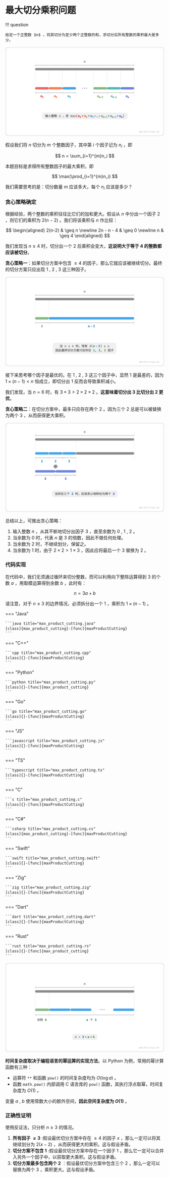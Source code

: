 # 最大切分乘积问题

!!! question

    给定一个正整数 $n$ ，将其切分为至少两个正整数的和，求切分后所有整数的乘积最大是多少。

![最大切分乘积的问题定义](max_product_cutting_problem.assets/max_product_cutting_definition.png)

假设我们将 $n$ 切分为 $m$ 个整数因子，其中第 $i$ 个因子记为 $n_i$ ，即

$$
n = \sum_{i=1}^{m}n_i
$$

本题目标是求得所有整数因子的最大乘积，即

$$
\max(\prod_{i=1}^{m}n_i)
$$

我们需要思考的是：切分数量 $m$ 应该多大，每个 $n_i$ 应该是多少？

### 贪心策略确定

根据经验，两个整数的乘积往往比它们的加和更大。假设从 $n$ 中分出一个因子 $2$ ，则它们的乘积为 $2(n-2)$ 。我们将该乘积与 $n$ 作比较：

$$
\begin{aligned}
2(n-2) & \geq n \newline
2n - n - 4 & \geq 0 \newline
n & \geq 4
\end{aligned}
$$

我们发现当 $n \geq 4$ 时，切分出一个 $2$ 后乘积会变大，**这说明大于等于 $4$ 的整数都应该被切分**。

**贪心策略一**：如果切分方案中包含 $\geq 4$ 的因子，那么它就应该被继续切分。最终的切分方案只应出现 $1$ , $2$ , $3$ 这三种因子。

![切分导致乘积变大](max_product_cutting_problem.assets/max_product_cutting_greedy_infer1.png)

接下来思考哪个因子是最优的。在 $1$ , $2$ , $3$ 这三个因子中，显然 $1$ 是最差的，因为 $1 \times (n-1) < n$ 恒成立，即切分出 $1$ 反而会导致乘积减小。

我们发现，当 $n = 6$ 时，有 $3 \times 3 > 2 \times 2 \times 2$ 。**这意味着切分出 $3$ 比切分出 $2$ 更优**。

**贪心策略二**：在切分方案中，最多只应存在两个 $2$ 。因为三个 $2$ 总是可以被替换为两个 $3$ ，从而获得更大乘积。

![最优切分因子](max_product_cutting_problem.assets/max_product_cutting_greedy_infer3.png)

总结以上，可推出贪心策略：

1. 输入整数 $n$ ，从其不断地切分出因子 $3$ ，直至余数为 $0$ , $1$ , $2$ 。
2. 当余数为 $0$ 时，代表 $n$ 是 $3$ 的倍数，因此不做任何处理。
3. 当余数为 $2$ 时，不继续划分，保留之。
4. 当余数为 $1$ 时，由于 $2 \times 2 > 1 \times 3$ ，因此应将最后一个 $3$ 替换为 $2$ 。

### 代码实现

在代码中，我们无须通过循环来切分整数，而可以利用向下整除运算得到 $3$ 的个数 $a$ ，用取模运算得到余数 $b$ ，此时有：

$$
n = 3 a + b
$$

请注意，对于 $n \leq 3$ 的边界情况，必须拆分出一个 $1$ ，乘积为 $1 \times (n - 1)$ 。

=== "Java"

    ```java title="max_product_cutting.java"
    [class]{max_product_cutting}-[func]{maxProductCutting}
    ```

=== "C++"

    ```cpp title="max_product_cutting.cpp"
    [class]{}-[func]{maxProductCutting}
    ```

=== "Python"

    ```python title="max_product_cutting.py"
    [class]{}-[func]{max_product_cutting}
    ```

=== "Go"

    ```go title="max_product_cutting.go"
    [class]{}-[func]{maxProductCutting}
    ```

=== "JS"

    ```javascript title="max_product_cutting.js"
    [class]{}-[func]{maxProductCutting}
    ```

=== "TS"

    ```typescript title="max_product_cutting.ts"
    [class]{}-[func]{maxProductCutting}
    ```

=== "C"

    ```c title="max_product_cutting.c"
    [class]{}-[func]{maxProductCutting}
    ```

=== "C#"

    ```csharp title="max_product_cutting.cs"
    [class]{max_product_cutting}-[func]{maxProductCutting}
    ```

=== "Swift"

    ```swift title="max_product_cutting.swift"
    [class]{}-[func]{maxProductCutting}
    ```

=== "Zig"

    ```zig title="max_product_cutting.zig"
    [class]{}-[func]{maxProductCutting}
    ```

=== "Dart"

    ```dart title="max_product_cutting.dart"
    [class]{}-[func]{maxProductCutting}
    ```

=== "Rust"

    ```rust title="max_product_cutting.rs"
    [class]{}-[func]{max_product_cutting}
    ```

![最大切分乘积的计算方法](max_product_cutting_problem.assets/max_product_cutting_greedy_calculation.png)

**时间复杂度取决于编程语言的幂运算的实现方法**。以 Python 为例，常用的幂计算函数有三种：

- 运算符 `**` 和函数 `pow()` 的时间复杂度均为 $O(\log⁡ a)$ 。
- 函数 `math.pow()` 内部调用 C 语言库的 `pow()` 函数，其执行浮点取幂，时间复杂度为 $O(1)$ 。

变量 $a$ , $b$ 使用常数大小的额外空间，**因此空间复杂度为 $O(1)$** 。

### 正确性证明

使用反证法，只分析 $n \geq 3$ 的情况。

1. **所有因子 $\leq 3$** :假设最优切分方案中存在 $\geq 4$ 的因子 $x$ ，那么一定可以将其继续划分为 $2(x-2)$ ，从而获得更大的乘积。这与假设矛盾。
2. **切分方案不包含 $1$** :假设最优切分方案中存在一个因子 $1$ ，那么它一定可以合并入另外一个因子中，以获取更大乘积。这与假设矛盾。
3. **切分方案最多包含两个 $2$** ：假设最优切分方案中包含三个 $2$ ，那么一定可以替换为两个 $3$ ，乘积更大。这与假设矛盾。
